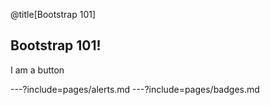@title[Bootstrap 101]

<script src="https://raw.githubusercontent.com/freakinhuge/bootstrap-101/master/js/overrides.js">
</script>

## Bootstrap 101!

<div class="btn btn-primary">I am a button</div>

---?include=pages/alerts.md
---?include=pages/badges.md
